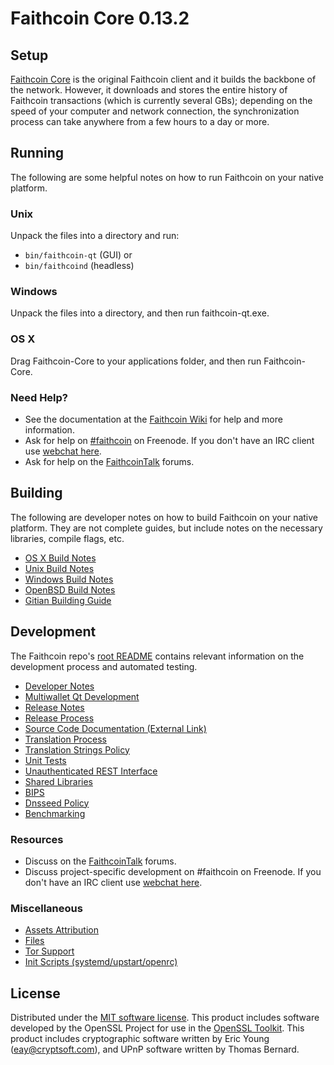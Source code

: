 Faithcoin Core 0.13.2
=====================

Setup
---------------------
[Faithcoin Core](http://faithcoin.org/en/download) is the original Faithcoin client and it builds the backbone of the network. However, it downloads and stores the entire history of Faithcoin transactions (which is currently several GBs); depending on the speed of your computer and network connection, the synchronization process can take anywhere from a few hours to a day or more.

Running
---------------------
The following are some helpful notes on how to run Faithcoin on your native platform.

### Unix

Unpack the files into a directory and run:

- `bin/faithcoin-qt` (GUI) or
- `bin/faithcoind` (headless)

### Windows

Unpack the files into a directory, and then run faithcoin-qt.exe.

### OS X

Drag Faithcoin-Core to your applications folder, and then run Faithcoin-Core.

### Need Help?

* See the documentation at the [Faithcoin Wiki](https://faithcoin.info/)
for help and more information.
* Ask for help on [#faithcoin](http://webchat.freenode.net?channels=faithcoin) on Freenode. If you don't have an IRC client use [webchat here](http://webchat.freenode.net?channels=faithcoin).
* Ask for help on the [FaithcoinTalk](https://faithcointalk.io/) forums.

Building
---------------------
The following are developer notes on how to build Faithcoin on your native platform. They are not complete guides, but include notes on the necessary libraries, compile flags, etc.

- [OS X Build Notes](build-osx.md)
- [Unix Build Notes](build-unix.md)
- [Windows Build Notes](build-windows.md)
- [OpenBSD Build Notes](build-openbsd.md)
- [Gitian Building Guide](gitian-building.md)

Development
---------------------
The Faithcoin repo's [root README](/README.md) contains relevant information on the development process and automated testing.

- [Developer Notes](developer-notes.md)
- [Multiwallet Qt Development](multiwallet-qt.md)
- [Release Notes](release-notes.md)
- [Release Process](release-process.md)
- [Source Code Documentation (External Link)](https://dev.visucore.com/bitcoin/doxygen/)
- [Translation Process](translation_process.md)
- [Translation Strings Policy](translation_strings_policy.md)
- [Unit Tests](unit-tests.md)
- [Unauthenticated REST Interface](REST-interface.md)
- [Shared Libraries](shared-libraries.md)
- [BIPS](bips.md)
- [Dnsseed Policy](dnsseed-policy.md)
- [Benchmarking](benchmarking.md)

### Resources
* Discuss on the [FaithcoinTalk](https://faithcointalk.io/) forums.
* Discuss project-specific development on #faithcoin on Freenode. If you don't have an IRC client use [webchat here](http://webchat.freenode.net/?channels=faithcoin).

### Miscellaneous
- [Assets Attribution](assets-attribution.md)
- [Files](files.md)
- [Tor Support](tor.md)
- [Init Scripts (systemd/upstart/openrc)](init.md)

License
---------------------
Distributed under the [MIT software license](http://www.opensource.org/licenses/mit-license.php).
This product includes software developed by the OpenSSL Project for use in the [OpenSSL Toolkit](https://www.openssl.org/). This product includes
cryptographic software written by Eric Young ([eay@cryptsoft.com](mailto:eay@cryptsoft.com)), and UPnP software written by Thomas Bernard.
